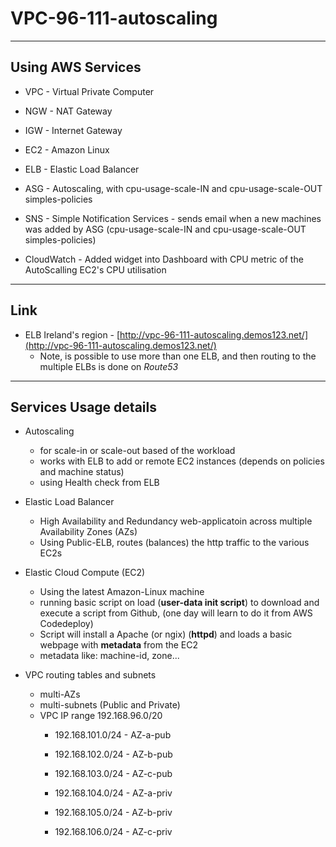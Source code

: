 # VPC-96-111-autoscaling

---

## Using AWS Services

* VPC - Virtual Private Computer

* NGW - NAT Gateway

* IGW - Internet Gateway

* EC2 - Amazon Linux

* ELB - Elastic Load Balancer

* ASG - Autoscaling, with cpu-usage-scale-IN and cpu-usage-scale-OUT simples-policies

* SNS - Simple Notification Services - sends email when a new machines was added by ASG (cpu-usage-scale-IN and cpu-usage-scale-OUT simples-policies)

* CloudWatch - Added widget into Dashboard with CPU metric of the AutoScalling EC2's CPU utilisation

---

## Link

* ELB Ireland's region - [http://vpc-96-111-autoscaling.demos123.net/](http://vpc-96-111-autoscaling.demos123.net/)
  - Note, is possible to use more than one ELB, and then routing to the multiple ELBs is done on *Route53*

---

##  Services Usage details

* Autoscaling
  - for scale-in or scale-out based of the workload
  - works with ELB to add or remote EC2 instances (depends on policies and machine status)
  - using Health check from ELB
  
 * Elastic Load Balancer
   - High Availability and Redundancy web-applicatoin across multiple Availability Zones (AZs)
   - Using Public-ELB, routes (balances) the http traffic to the various EC2s
  
* Elastic Cloud Compute (EC2)
  - Using the latest Amazon-Linux machine
  - running basic script on load (**user-data init script**) to download and execute a script from Github,
  (one day will learn to do it from AWS Codedeploy)
  - Script will install a Apache (or ngix) (**httpd**) and loads a basic webpage with **metadata** from the EC2
  - metadata like: machine-id, zone...
    
* VPC routing tables and subnets
  - multi-AZs 
  - multi-subnets (Public and Private)
  - VPC IP range 192.168.96.0/20
    - 192.168.101.0/24 - AZ-a-pub
    - 192.168.102.0/24 - AZ-b-pub
    - 192.168.103.0/24 - AZ-c-pub
    
    - 192.168.104.0/24 - AZ-a-priv
    - 192.168.105.0/24 - AZ-b-priv
    - 192.168.106.0/24 - AZ-c-priv
     
